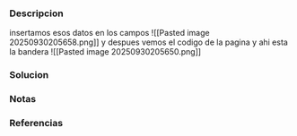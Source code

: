 ### Descripcion
insertamos esos datos en los campos
![[Pasted image 20250930205658.png]]
y despues vemos el codigo de la pagina y ahi esta la bandera
![[Pasted image 20250930205650.png]]

### Solucion


### Notas


### Referencias
